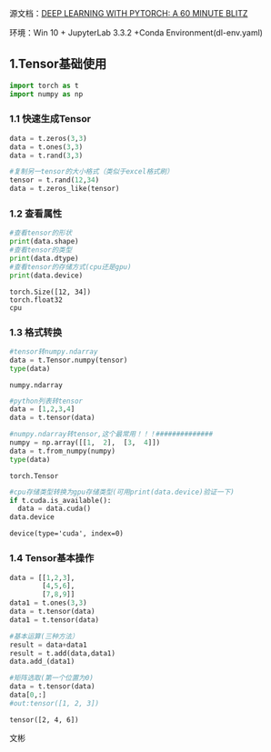 源文档：[DEEP LEARNING WITH PYTORCH: A 60 MINUTE BLITZ](https://pytorch.org/tutorials/beginner/blitz/autograd_tutorial.html#sphx-glr-beginner-blitz-autograd-tutorial-py)

环境：Win 10 + JupyterLab 3.3.2 +Conda Environment(dl-env.yaml)

## 1.Tensor基础使用


```python
import torch as t
import numpy as np
```

### 1.1 快速生成Tensor


```python
data = t.zeros(3,3)
data = t.ones(3,3)
data = t.rand(3,3)

#复制另一tensor的大小格式（类似于excel格式刷）
tensor = t.rand(12,34)
data = t.zeros_like(tensor)
```

### 1.2 查看属性


```python
#查看tensor的形状
print(data.shape)
#查看tensor的类型
print(data.dtype)
#查看tensor的存储方式(cpu还是gpu)
print(data.device)
```

    torch.Size([12, 34])
    torch.float32
    cpu


### 1.3 格式转换


```python
#tensor转numpy.ndarray
data = t.Tensor.numpy(tensor)
type(data)
```


    numpy.ndarray




```python
#python列表转tensor
data = [1,2,3,4]
data = t.tensor(data)

#numpy.ndarray转tensor,这个最常用！！！##############
numpy = np.array([[1,  2],  [3,  4]]) 
data = t.from_numpy(numpy)
type(data)
```


    torch.Tensor




```python
#cpu存储类型转换为gpu存储类型(可用print(data.device)验证一下)
if t.cuda.is_available():
  data = data.cuda()
data.device
```


    device(type='cuda', index=0)



### 1.4 Tensor基本操作


```python
data = [[1,2,3],
        [4,5,6],
        [7,8,9]]
data1 = t.ones(3,3)
data = t.tensor(data)
data1 = t.tensor(data)

#基本运算(三种方法）
result = data+data1
result = t.add(data,data1)
data.add_(data1)

#矩阵选取(第一个位置为0)
data = t.tensor(data)
data[0,:]
#out:tensor([1, 2, 3])
```

    tensor([2, 4, 6])


文彬